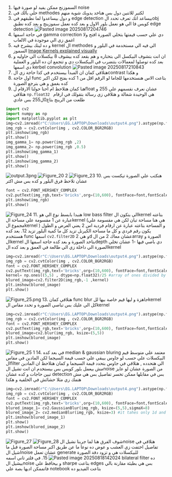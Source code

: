 1. السموزنج ممكن يفيد لو صورة فيها noise
2. خلي بالك في methodes  لكتير للاتنين دول بس هناخد يدوبك شوية منهم
3. و دول بيساعدوا لما نطبقهم في edge detection بيساعد انك تعرف تحدد الobj  كويس فا الي هو نعمل بلور الاول و بعد كده نعمل سموزينج و بعد كده نطبق edge detection 
![Pasted image 20250817204746](Pasted%20image%2020250817204746.png)
4. في حاجة اسمها gamma correction  دي علي حسب قيمتها بتخلي الصورة افتح ولا اغمق زي الي موجودة في الالعاب 
5. و ده لينك بيشرح فيه kernel  ال methodes  الي فيه الي مستخدمة في البلور و السموز [Image Kernels explained visually](https://setosa.io/ev/image-kernels/)
6. ان انت بتشوف البيكسل الي بتختاره و هم بقعد كده بيشوف 8 بيكسلات الي حاوليه و بعد كده توصلوا لمعمالات بتتضرب في البيكسلات دي و تتجمع ان ده البلور و العملية دي اسمها kerbel convolution
![Pasted image 20250817210843](Pasted%20image%2020250817210843.png)
7. هتلاقي كمان ان المبدأ بيستخدم في كذا حاجة زي الcontrast و هكذا
8. اول حاجة func  بتاعت الاس هنستخدمها للجاما لو الرقم اقل من 1 كده بفتح لكن اكبر كده بغمق و هي بترجع الصورة 
9. هنا كمان هتلاحظ ام احنا حولنا الارقام لfloat  عشان نعرف نقسمهم علي 255  و هتلاقي `np.float32 ` هي الوحيدة شغالة و هتلاقي زي رسالة بتقولك في ارقام طلعت من الرينج بتاع0ل255 بس عادي
```python
import cv2
import numpy as np
import matplotlib.pyplot as plt
img=cv2.imread(r"C:\Users\EG.LAPTOP\Downloads\output4.png").astype(np.float32)/255
img_rgb = cv2.cvtColor(img , cv2.COLOR_BGR2RGB)
plt.imshow(img_rgb)
plt.show()
img_gamma_1= np.power(img_rgb ,2)
img_gamma_2= np.power(img_rgb ,0.5)
plt.imshow(img_gamma_1)
plt.show()
plt.imshow(img_gamma_2) 
plt.show()
```
![output.3png](output.3png.png)
![Figure_20 2](Figure_20%202.png)
![Figure_23](Figure_23.png)
10. هنكتب علي الصورة تيكست بس عشان تلاحظ فرق البلور و كده بس مش اكتر
```python
font = cv2.FONT_HERSHEY_COMPLEX
cv2.putText(img_rgb,text='bricks',org=(10,600), fontFace=font,fontScale= 8,color=(255,0,0),thickness=4)
plt.imshow(img_rgb)
plt.show()
```
![Figure_24](Figure_24.png)
11. هنبدا بابسط نوع الي هو low bass filter  الي بتكون الkernel  بتاعته عبارة عن 1 مقسومة علي  مساحة الkernel (هي هنا مساحة تبان لكن هي مقسومة علي مجموع الkernel ) و المساحة بتاعته عبارة عن ارقام فردية اس 2 يعني العرض و الطول يكون رقم فردي و كل ما مساحة الكيرنل تزيد كل ما كمية البلور تزيد
12. بعد كده هسنتخدم func  اسمها `cv2.filter2D` و هي 2d  عشان معاك 2 من الarray الصورة و الkernel بتاخد الصورة و بعد كده حاجة اسمها الdepth  دي باصي فيها -1 عشان تخلي الصورة الي داخلة زي الي طالعة في العمق  و بعد كده الkernel
```python
img=cv2.imread(r"C:\Users\EG.LAPTOP\Downloads\output4.png").astype(np.float32)/255
img_rgb = cv2.cvtColor(img , cv2.COLOR_BGR2RGB)
font = cv2.FONT_HERSHEY_COMPLEX
cv2.putText(img_rgb,text='bricks',org=(10,600), fontFace=font,fontScale= 8,color=(255,0,0),thickness=4)
kernel= np.ones((5,5) , dtype=np.float32)/25 #array of ones divided by sum of elements
blured_image=cv2.filter2D(img_rgb,-1 ,kernel)
plt.imshow(blured_image)
plt.show()
```
![Figure_25.png](Figure_25.png)
13. هتلاقي كمان func blur  جاهزة و ليها قيم خاصة بيها للkernel  كل الي عليك بس تباصي الصورة و تحدد مقاس الkernel 
```python
img=cv2.imread(r"C:\Users\EG.LAPTOP\Downloads\output4.png").astype(np.float32)/255
img_rgb = cv2.cvtColor(img , cv2.COLOR_BGR2RGB)
font = cv2.FONT_HERSHEY_COMPLEX
cv2.putText(img_rgb,text='bricks',org=(10,600), fontFace=font,fontScale= 8,color=(255,0,0),thickness=4)
blured_image=cv2.blur(img_rgb, ksize=(5,5))
plt.imshow(blured_image)
plt.show()
```
![Figure_25 1](Figure_25%201.png)
14. في بعد كده median & gaussian bluring  معتمد علي متوسط قيم البيكسلات علي حسب لو جاوس بيبقي علي حسب  قيمة السيجما لكن المادين في مقاس الfilter الي هتحدده , هتلاقي في جاوس بتحدد قيمة السيجما و كمان هتلاحظ ان المادين مش بيعمل بلور كويس بس بيستخدم ان انت تشيل الnoise  من الصورة عشان لو عايز تبين حاجات و كده عشان detection بس في مقابلها ممكن تخسر تفاصيل بس هي مش هتمك زي مثلا حشائش في الخلفية و هكذا
```python
img=cv2.imread(r"C:\Users\EG.LAPTOP\Downloads\output4.png").astype(np.float32)/255
img_rgb = cv2.cvtColor(img , cv2.COLOR_BGR2RGB)
font = cv2.FONT_HERSHEY_COMPLEX
cv2.putText(img_rgb,text='bricks',org=(10,600), fontFace=font,fontScale= 8,color=(255,0,0),thickness=4)
blured_image_1= cv2.GaussianBlur(img_rgb, ksize=(5,5),sigmaX=8)
blured_image_2= cv2.medianBlur(img_rgb, ksize=3) #it tahes only 1d and powerd it to 2
plt.imshow(blured_image_1)
plt.show()
plt.imshow(blured_image_2)
plt.show()
```
![Figure_27](Figure_27.png)
![Figure_28](Figure_28.png)
شوف الفرق هنا لما جربنا نشيل الnoise  هتلاقي في تفاصيل اختفت زي العشب و عوض ده نوعا ما عن طريق اكبر مساحة الصورة قبل ما اشيل الnoise عشان تعمل generate للبيكسلات هي و تزود دقة الصورة 
![Pasted image 20250818142024](Pasted%20image%2020250818142024.png)
15. في فلتر تاني اسمه bilateral filter  ده بيشيل الnoise  و بيحافظ علي sharpe  بتاعت edges  بس هي بطيئة مقارنة بالي فاتممكن اديها بصة علي notebook  بتاعت الفيديو ده 



 